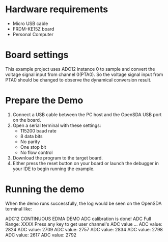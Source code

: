 Hardware requirements
=====================
- Micro USB cable
- FRDM-KE15Z board
- Personal Computer

Board settings
==============
This example project uses ADC12 instance 0 to sample and convert the voltage signal input from channel 0(PTA0).
So the voltage signal input from PTA0 should be changed to observe the dynamical conversion result.

Prepare the Demo
================
1. Connect a USB cable between the PC host and the OpenSDA USB port on the board.
2. Open a serial terminal with these settings:
    - 115200 baud rate
    - 8 data bits
    - No parity
    - One stop bit
    - No flow control
3. Download the program to the target board.
4. Either press the reset button on your board or launch the debugger in your IDE to begin running the example.

Running the demo
================
When the demo runs successfully, the log would be seen on the OpenSDA terminal like:

ADC12 CONTINUOUS EDMA DEMO
ADC calibration is done!
ADC Full Range: XXXX
Press any key to get user channel's ADC value ...
ADC value: 2824
ADC value: 2709
ADC value: 2757
ADC value: 2834
ADC value: 2798
ADC value: 2617
ADC value: 2792
